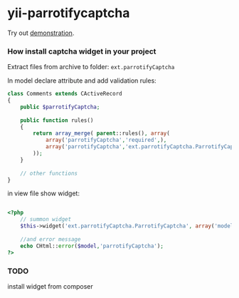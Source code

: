 yii-parrotifycaptcha
====================

Try out [demonstration](http://parrotify.com/demo).

### How install captcha widget in your project ###
Extract files from archive to folder: `ext.parrotifyCaptcha`


In model declare attribute and add validation rules:
```php
class Comments extends CActiveRecord
{
    public $parrotifyCaptcha;
    
    public function rules()
    {
        return array_merge( parent::rules(), array(
            array('parrotifyCaptcha','required',),
            array('parrotifyCaptcha','ext.parrotifyCaptcha.ParrotifyCaptchaValidator',),
        ));
    }
    
    // other functions
}
```

in view file show widget:
```php

<?php 
    // summon widget
    $this->widget('ext.parrotifyCaptcha.ParrotifyCaptcha', array('model'=>$model, 'attribute'=>'parrotifyCaptcha'));
    
    //and error message
    echo CHtml::error($model,'parrotifyCaptcha');
?>

```

### TODO ###
install widget from composer

